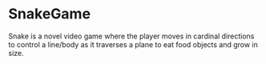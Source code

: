 # SnakeGame
Snake is a novel video game where the player moves in cardinal directions to control a line/body as it traverses a plane to eat food objects and grow in size.
